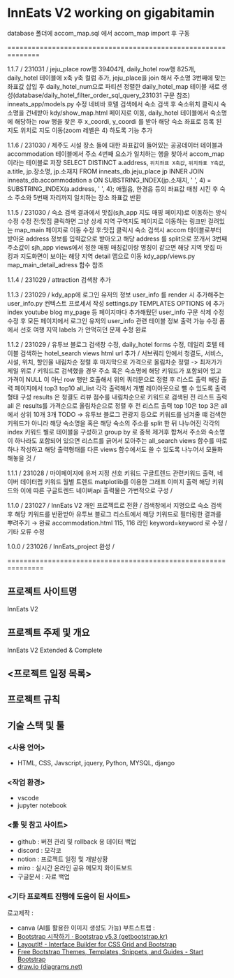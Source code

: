 # InnEats V2 working on gigabitamin

database 폴더에 accom_map.sql 에서 accom_map import 후 구동

==============================================================

1.1.7 / 231031 / 
jeju_place row행 39404개, daily_hotel row행 825개, 
daily_hotel 테이블에 x축 y축 컬럼 추가, jeju_place을 join 해서 주소명 3번째에 맞는 좌표값 삽입 후 daily_hotel_num으로 파티션 정렬한 daily_hotel_map 테이블 새로 생성(database/daily_hotel_filter_order_sql_query_231031 구문 참조)
inneats_app/models.py 수정
네비바 호텔 검색에서 숙소 검색 후 숙소위치 클릭시 숙소명을 건네받아 kdy/show_map.html 페이지로 이동, daily_hotel 테이블에서 숙소명에 해당하는 row 행을 찾은 후 x_coordi, y_coordi 를 받아 해당 숙소 좌표로 등록 된 지도 위치로 지도 이동(zoom 레벨은 4) 하도록 기능 추가


1.1.6 / 231030 / 
제주도 시설 장소 들에 대한 좌표값이 들어있는 공공데이터 테이블과 accommodation 테이블에서 주소 4번째 요소가 일치하는 행을 찾아서 accom_map 이라는 테이블로 저장
SELECT DISTINCT a.address, `위치좌표 X축값`, `위치좌표 Y축값`, a.title, jp.장소명, jp.소재지
FROM inneats_db.jeju_place jp
INNER JOIN inneats_db.accommodation a
ON SUBSTRING_INDEX(jp.소재지, ' ', 4) = SUBSTRING_INDEX(a.address, ' ', 4);
애월읍, 한경읍 등의 좌표값 매칭 시킨 후 숙소 주소와 5번째 자리까지 일치하는 장소 좌표값 반환


1.1.5 / 231030 / 
숙소 검색 결과에서 맛집(sjh_app 지도 매핑 페이지)로 이동하는 방식 수정 
수정 전:맛집 클릭하면 그냥 상세 지역 구역지도 페이지로 이동하는 링크만 걸려있는 map_main 페이지로 이동
수정 후:맛집 클릭시 숙소 검색시 accom 테이블로부터 받아온 address 정보를 입력값으로 받아오고 해당 address 를 split으로 쪼개서 3번째 주소값이 sjh_app views에서 정한 매핑 매칭값이랑 명칭이 같으면 해당 지역 맛집 마킹과 지도화면이 보이는 해당 지역 detail 맵으로 이동
kdy_app/views.py map_main_detail_adress 함수 참조


1.1.4 / 231029 / 
attraction 검색창 추가


1.1.3 / 231029 / 
kdy_app에 로그인 유저의 정보 user_info 를 render 시 추가해주는 user_info.py 컨텍스트 프로세서 작성
settings.py TEMPLATES OPTIONS 에 추가
index youtube blog my_page 등 페이지마다 추가해뒀던 user_info 구문 삭제 수정
수정 후 모든 페이지에서 로그인 유저의 user_info 관련 테이블 정보 출력 가능
수정 폼에서 선호 여행 지역 labels 가 안먹히던 문제 수정 완료

1.1.2 / 231029 /
유투브 블로그 검색창 수정, daily_hotel forms 수정,
데일리 호텔 테이블 검색하는 hotel_search views html url 추가 /
서브쿼리 안에서 청결도, 서비스, 시설, 위치, 할인율 내림차순 정렬 후 
마지막으로 가격으로 올림차순 정렬 -> 최저가가 제일 위로 /
키워드로 검색했을 경우 주소 혹은 숙소명에 해당 키워드가 포함되어 있고 가격이 NULL 이 아닌 row 행만 호출해서
위의 쿼리문으로 정렬 후 리스트 출력
해당 출력 페이지에서 top3 top10 all_list 각각 출력해서 개별 레이아웃으로 뺄 수 있도록 출력형태 구성
results 은 청결도 리뷰 점수를 내림차순으로 키워드로 검색된 전 리스트 출력
all 은 results를 가격순으로 올림차순으로 정렬 후 전 리스트 출력
top 10은 top 3은 all 에서 상위 10개 3개
TODO -> 유투브 블로그 관광지 등으로 키워드를 넘겨줄 떄 검색한 키워드가 아니라 해당 숙소명을 혹은 해당 숙소의 주소를 split 한 뒤 나누어진 각각의 index 키워드 별로 테이블을 구성하고 group by 로 중복 제거후 합쳐서 주소와 숙소명이 하나라도 포함되어 있으면 리스트를 긁어서 모아주는 all_search views 함수를 따로 하나 작성하고 해당 출력형태를 다른 views 함수에서도 쓸 수 있도록 나누어서 모듈화 해놓을 것 / 


1.1.1 / 231028 /
마이페이지에 유저 지정 선호 키워드 구글트렌드 관련키워드 출력, 네이버 데이터랩 키워드 월별 트렌드 matplotlib를 이용한 그래프 이미지 출력
해당 키워드와 이에 따른 구글트렌드 네이버api 출력물은 가변적으로 구성 / 

1.1.0 / 231027 / InnEats V2 개인 프로젝트로 전환 /
검색창에서 지명으로 숙소 검색후 해당 키워드를 반환받아 유투브 블로그 리스트에서 해당 키워드로 필터링한 결과를 뿌려주기 → 완료
accommodation.html 115, 116 라인 keyword=keyword 로 수정 /
기타 오류 수정


1.0.0 / 231026 / InnEats_project 완성 /

===============================================================

## 프로젝트 사이트명
InnEats V2

## 프로젝트 주제 및 개요
InnEats V2 Extended & Complete













## <프로젝트 일정 목록>


## 프로젝트 규칙

## 기술 스택 및 툴

### <사용 언어>

- HTML, CSS, Javscript, jquery, Python, MYSQL, django

### <작업 환경>

- vscode
- jupyter notebook

### <툴 및 참고 사이트>

- github : 버젼 관리 및 rollback 용 데이터 백업
- discord : 모각코 
- notion : 프로젝트 일정 및 개발상황
- miro : 실시간 온라인 공유 메모지 화이트보드
- 구글문서 : 자료 백업


### <기타 프로젝트 진행에 도움이 된 사이트>

로고제작 : 
- canva (AI를 활용한 이미지 생성도 가능)
부트스트랩 : 
- [Bootstrap 시작하기 · Bootstrap v5.3 (getbootstrap.kr)](https://getbootstrap.kr/docs/5.3/getting-started/introduction/)
- [LayoutIt! - Interface Builder for CSS Grid and Bootstrap](https://www.layoutit.com/)
- [Free Bootstrap Themes, Templates, Snippets, and Guides - Start Bootstrap](https://startbootstrap.com/)
- [draw.io (diagrams.net)](https://app.diagrams.net/)
